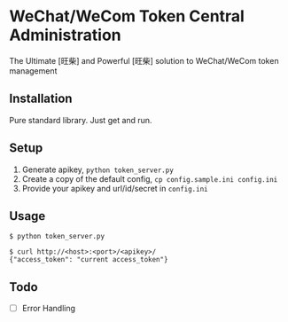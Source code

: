 # WeChat/WeCom Token Central Administration

The Ultimate [旺柴] and Powerful [旺柴] solution to WeChat/WeCom token management 

## Installation

Pure standard library. Just get and run.

## Setup

1. Generate apikey, `python token_server.py`
2. Create a copy of the default config,  `cp config.sample.ini config.ini`
3. Provide your apikey and url/id/secret in `config.ini`

## Usage

```shell
$ python token_server.py

$ curl http://<host>:<port>/<apikey>/
{"access_token": "current access_token"}
```

## Todo

- [ ] Error Handling